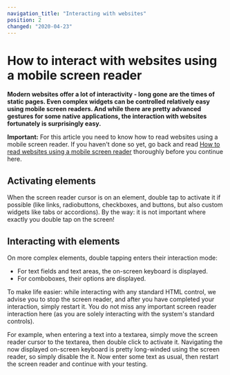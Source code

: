 ```yaml
---
navigation_title: "Interacting with websites"
position: 2
changed: "2020-04-23"
---
```


# How to interact with websites using a mobile screen reader

**Modern websites offer a lot of interactivity - long gone are the times of static pages. Even complex widgets can be controlled relatively easy using mobile screen readers. And while there are pretty advanced gestures for some native applications, the interaction with websites fortunately is surprisingly easy.**

**Important:** For this article you need to know how to read websites using a mobile screen reader. If you haven't done so yet, go back and read [How to read websites using a mobile screen reader](/knowledge/screen-readers/mobile/reading-websites/) thoroughly before you continue here.

## Activating elements

When the screen reader cursor is on an element, double tap to activate it if possible (like links, radiobuttons, checkboxes, and buttons, but also custom widgets like tabs or accordions). By the way: it is not important where exactly you double tap on the screen!

## Interacting with elements

On more complex elements, double tapping enters their interaction mode:

- For text fields and text areas, the on-screen keyboard is displayed.
- For comboboxes, their options are displayed.

To make life easier: while interacting with any standard HTML control, we advise you to stop the screen reader, and after you have completed your interaction, simply restart it. You do not miss any important screen reader interaction here (as you are solely interacting with the system's standard controls).

For example, when entering a text into a textarea, simply move the screen reader cursor to the textarea, then double click to activate it. Navigating the now displayed on-screen keyboard is pretty long-winded using the screen reader, so simply disable the it. Now enter some text as usual, then restart the screen reader and continue with your testing.
